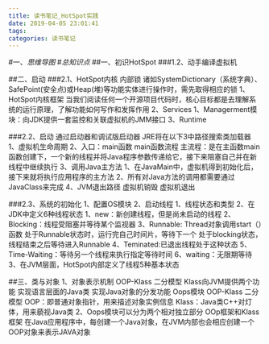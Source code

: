 ```yaml
---
title: 读书笔记_HotSpot实践
date: 2019-04-05 23:01:41
tags:
categories: 读书笔记
---
```

#一、*思维导图*
#*总知识点*
##一、初识HotSpot
###1.2、动手编译虚拟机
	
##二、启动
###2.1、HotSpot内核
	内部锁
	诸如SystemDictionary（系统字典）、SafePoint(安全点)或Heap(堆)等功能实体进行操作时，需先取得相应的锁
	1、HotSpot内核框架
		当我们阅读任何一个开源项目代码时，核心目标都是去理解系统的运行原理，了解功能如何写作和发挥作用
	2、Services
		1、Managerment模块：向JDK提供一套监控和关联虚拟机的JMM接口
	3、Runtime

###2.2、启动
	通过启动器和调试版启动器
	JRE将在以下3中路径搜索类加载器
	1、虚拟机生命周期
	2、入口：main函数
		main函数流程
		主流程：是在主函数main函数创建下，一个新的线程并将Java程序参数传递给它，接下来阻塞自己并在新线程中继续执行
	3、调用Java主方法
		1、在JavaMain中，虚拟机得到初始化后，接下来就将执行应用程序的主方法
		2、所有对Java方法的调用都需要通过JavaClass来完成
	4、JVM退出路径
		虚拟机销毁
		虚拟机退出
	
###2.3、系统的初始化
	1、配置OS模块
	2、启动线程
		1、线程状态和类型
		2、在JDK中定义6种线程状态
			1、new：新创建线程，但是尚未启动的线程
			2、Blocking：线程受阻塞并等待某个监视器
			3、Runnable:
				Thread对象调用start（）函数
				处于Runnable状态时，运行完自己时间片，等待下一个
				处于blocking状态，线程结束之后等待进入Runnable
			4、Teminated:已退出线程处于这种状态
			5、Time-Waiting：等待另一个线程来执行指定等待时间
			6、waiting：无限期等待
		3、在JVM层面，HotSpot内部定义了线程5种基本状态
			
##三、类与对象
	1、对象表示机制
		OOP-Klass 二分模型
		Klass向JVM提供两个功能
		实现语言层面的Java类
		实现Java对象的分发功能
		Oops模块
		OOP-Klass 二分模型
		OOP：即普通对象指针，用来描述对象实例信息
		Klass：Java类C++对灯体，用来藐视Java类
	2、Oops模块可以分为两个相对独立部分
		OOp框架和Klass框架
		在Java应用程序中，每创建一个Java对象，在JVM内部也会相应创建一个OOP对象来表示JAVA对象








	
